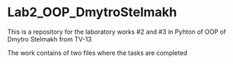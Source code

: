 # Lab2_OOP_DmytroStelmakh
This is a repository for the laboratory works #2 and #3 in Pyhton of OOP of Dmytro Stelmakh from TV-13

The work contains of two files where the tasks are completed
